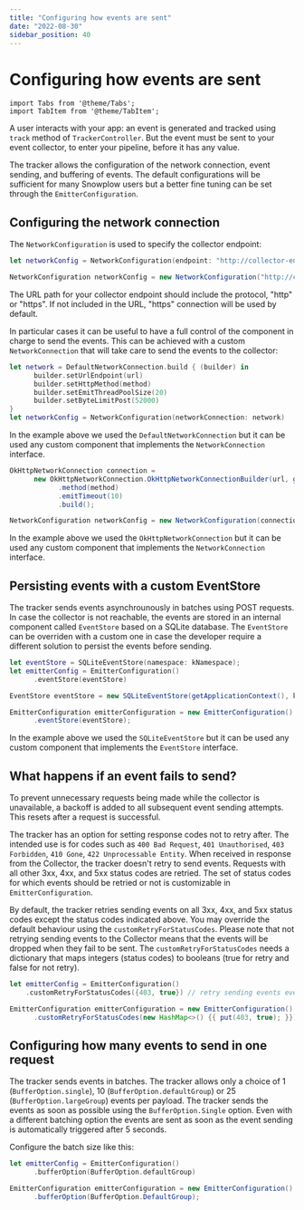 ```yaml
---
title: "Configuring how events are sent"
date: "2022-08-30"
sidebar_position: 40
---
```


# Configuring how events are sent

```mdx-code-block
import Tabs from '@theme/Tabs';
import TabItem from '@theme/TabItem';
```

A user interacts with your app: an event is generated and tracked using `track` method of `TrackerController`. But the event must be sent to your event collector, to enter your pipeline, before it has any value.

The tracker allows the configuration of the network connection, event sending, and buffering of events. The default configurations will be sufficient for many Snowplow users but a better fine tuning can be set through the `EmitterConfiguration`.

## Configuring the network connection

The `NetworkConfiguration` is used to specify the collector endpoint:

<Tabs groupId="platform" queryString>
  <TabItem value="ios" label="iOS" default>

```swift
let networkConfig = NetworkConfiguration(endpoint: "http://collector-endpoint")
```

  </TabItem>
  <TabItem value="android" label="Android">

```java
NetworkConfiguration networkConfig = new NetworkConfiguration("http://collector-endpoint");
```

  </TabItem>
</Tabs>


The URL path for your collector endpoint should include the protocol, "http" or "https". If not included in the URL, "https" connection will be used by default.

In particular cases it can be useful to have a full control of the component in charge to send the events. This can be achieved with a custom `NetworkConnection` that will take care to send the events to the collector:

<Tabs groupId="platform" queryString>
  <TabItem value="ios" label="iOS" default>

```swift
let network = DefaultNetworkConnection.build { (builder) in
      builder.setUrlEndpoint(url)
      builder.setHttpMethod(method)
      builder.setEmitThreadPoolSize(20)
      builder.setByteLimitPost(52000)
}
let networkConfig = NetworkConfiguration(networkConnection: network)
```

In the example above we used the `DefaultNetworkConnection` but it can be used any custom component that implements the `NetworkConnection` interface.

  </TabItem>
  <TabItem value="android" label="Android">

```java
OkHttpNetworkConnection connection =
      new OkHttpNetworkConnection.OkHttpNetworkConnectionBuilder(url, getApplicationContext())
            .method(method)
            .emitTimeout(10)
            .build();

NetworkConfiguration networkConfig = new NetworkConfiguration(connection);
```

In the example above we used the `OkHttpNetworkConnection` but it can be used any custom component that implements the `NetworkConnection` interface.

  </TabItem>
</Tabs>

## Persisting events with a custom EventStore

The tracker sends events asynchrounously in batches using POST requests. In case the collector is not reachable, the events are stored in an internal component called `EventStore` based on a SQLite database. The `EventStore` can be overriden with a custom one in case the developer require a different solution to persist the events before sending.

<Tabs groupId="platform" queryString>
  <TabItem value="ios" label="iOS" default>

```swift
let eventStore = SQLiteEventStore(namespace: kNamespace);
let emitterConfig = EmitterConfiguration()
      .eventStore(eventStore)
```

  </TabItem>
  <TabItem value="android" label="Android">

```java
EventStore eventStore = new SQLiteEventStore(getApplicationContext(), kNamespace);

EmitterConfiguration emitterConfiguration = new EmitterConfiguration()
      .eventStore(eventStore);
```

  </TabItem>
</Tabs>

In the example above we used the `SQLiteEventStore` but it can be used any custom component that implements the `EventStore` interface.

## What happens if an event fails to send?

To prevent unnecessary requests being made while the collector is unavailable, a backoff is added to all subsequent event sending attempts. This resets after a request is successful.

The tracker has an option for setting response codes not to retry after. The intended use is for codes such as `400 Bad Request`, `401 Unauthorised`, `403 Forbidden`, `410 Gone`, `422 Unprocessable Entity`. When received in response from the Collector, the tracker doesn't retry to send events. Requests with all other 3xx, 4xx, and 5xx status codes are retried. The set of status codes for which events should be retried or not is customizable in `EmitterConfiguration`.

By default, the tracker retries sending events on all 3xx, 4xx, and 5xx status codes except the status codes indicated above. You may override the default behaviour using the `customRetryForStatusCodes`. Please note that not retrying sending events to the Collector means that the events will be dropped when they fail to be sent. The `customRetryForStatusCodes` needs a dictionary that maps integers (status codes) to booleans (true for retry and false for not retry).

<Tabs groupId="platform" queryString>
  <TabItem value="ios" label="iOS" default>

```swift
let emitterConfig = EmitterConfiguration()
    .customRetryForStatusCodes({403, true}) // retry sending events even if collector returns 403 status
```

  </TabItem>
  <TabItem value="android" label="Android">

```java
EmitterConfiguration emitterConfiguration = new EmitterConfiguration()
      .customRetryForStatusCodes(new HashMap<>() {{ put(403, true); }});
```

  </TabItem>
</Tabs>

## Configuring how many events to send in one request

The tracker sends events in batches. The tracker allows only a choice of 1 (`BufferOption.single`), 10 (`BufferOption.defaultGroup`) or 25 (`BufferOption.largeGroup`) events per payload. The tracker sends the events as soon as possible using the `BufferOption.Single` option. Even with a different batching option the events are sent as soon as the event sending is automatically triggered after 5 seconds.

Configure the batch size like this:

<Tabs groupId="platform" queryString>
  <TabItem value="ios" label="iOS" default>

```swift
let emitterConfig = EmitterConfiguration()
      .bufferOption(BufferOption.defaultGroup)
```

  </TabItem>
  <TabItem value="android" label="Android">

```java
EmitterConfiguration emitterConfiguration = new EmitterConfiguration()
      .bufferOption(BufferOption.DefaultGroup);
```

  </TabItem>
</Tabs>
